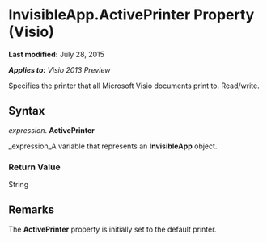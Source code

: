 
# InvisibleApp.ActivePrinter Property (Visio)

 **Last modified:** July 28, 2015

 _**Applies to:** Visio 2013 Preview_

Specifies the printer that all Microsoft Visio documents print to. Read/write.


## Syntax

 _expression_. **ActivePrinter**

 _expression_A variable that represents an  **InvisibleApp** object.


### Return Value

String


## Remarks

The  **ActivePrinter** property is initially set to the default printer.

